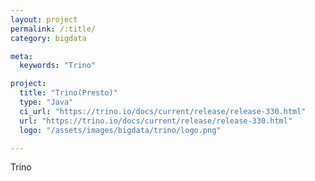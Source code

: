 ```yaml
---
layout: project
permalink: /:title/
category: bigdata

meta:
  keywords: "Trino"

project:
  title: "Trino(Presto)"
  type: "Java"
  ci_url: "https://trino.io/docs/current/release/release-330.html"
  url: "https://trino.io/docs/current/release/release-330.html"
  logo: "/assets/images/bigdata/trino/logo.png"

---
```

<p>Trino</p>
